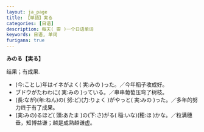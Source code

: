 ```yaml
---
layout: ja_page
title: 【単語】実る
categories: [日语]
description: 每天( 雾 )一个日语单词
keywords: 日语, 单词
furigana: true
---
```


**みのる【実る】**

结果；有成果.
-	(今:ことし)年はイネがよく( 実:みの )った。／今年稻子收成好。
-	ブドウがたわわに( 実:みの )っている。／串串葡萄压弯了树枝。
-	(長:なが)(年:ねん)の( 努:ど)(力:りょく )がやっと( 実:みの )った。／多年的努力终于有了成果。
-	(実:みの)るほど( 頭:あたま )の(下:さ)がる( 稲:いな)(穂:ほ )かな。／粒满穗垂，知博益谦；越是成熟越谦虚。
